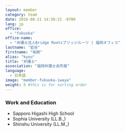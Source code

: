 ```yaml
---
layout: member
category: team
date: 2016-08-21 14:50:21 -0700
lang: jp
office:
  - "fukuoka"
office-name:
  - "弁護士法人Bridge Rootsブリッジルーツ | 福岡オフィス"
lastname: "岩谷"
firstname: "祐樹"
alias: "kyou"
title: "弁護士"
association: "福岡弁護士会所属"
language:
  - 日本語
image: "member-fukuoka-iwaya"
weight: 5 #this is for sorting order
---
```



### Work and Education
- Sapporo Higashi High School
- Sophia University (LL.B.,)
- Shinshu University (LL.M.,)
